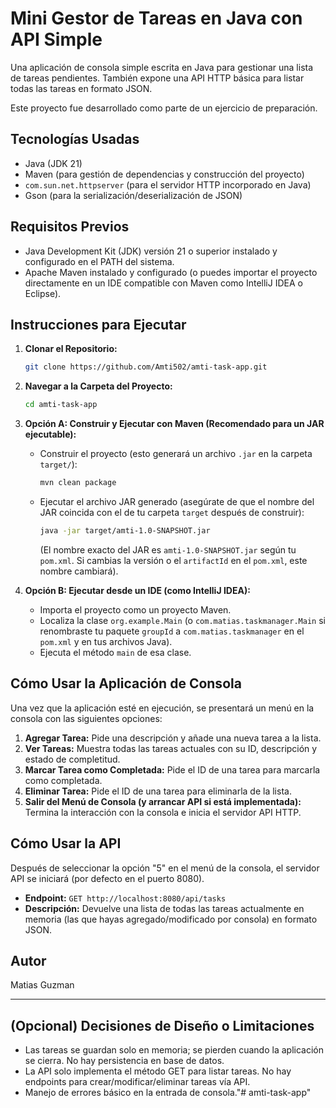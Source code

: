 # Mini Gestor de Tareas en Java con API Simple

Una aplicación de consola simple escrita en Java para gestionar una lista de tareas pendientes. También expone una API HTTP básica para listar todas las tareas en formato JSON.

Este proyecto fue desarrollado como parte de un ejercicio de preparación.

## Tecnologías Usadas

*   Java (JDK 21)
*   Maven (para gestión de dependencias y construcción del proyecto)
*   `com.sun.net.httpserver` (para el servidor HTTP incorporado en Java)
*   Gson (para la serialización/deserialización de JSON)

## Requisitos Previos

*   Java Development Kit (JDK) versión 21 o superior instalado y configurado en el PATH del sistema.
*   Apache Maven instalado y configurado (o puedes importar el proyecto directamente en un IDE compatible con Maven como IntelliJ IDEA o Eclipse).

## Instrucciones para Ejecutar

1.  **Clonar el Repositorio:**
    ```bash
    git clone https://github.com/Amti502/amti-task-app.git
    ```

2.  **Navegar a la Carpeta del Proyecto:**
    ```bash
    cd amti-task-app
    ```

3.  **Opción A: Construir y Ejecutar con Maven (Recomendado para un JAR ejecutable):**
    *   Construir el proyecto (esto generará un archivo `.jar` en la carpeta `target/`):
        ```bash
        mvn clean package
        ```
    *   Ejecutar el archivo JAR generado (asegúrate de que el nombre del JAR coincida con el de tu carpeta `target` después de construir):
        ```bash
        java -jar target/amti-1.0-SNAPSHOT.jar
        ```
        (El nombre exacto del JAR es `amti-1.0-SNAPSHOT.jar` según tu `pom.xml`. Si cambias la versión o el `artifactId` en el `pom.xml`, este nombre cambiará).

4.  **Opción B: Ejecutar desde un IDE (como IntelliJ IDEA):**
    *   Importa el proyecto como un proyecto Maven.
    *   Localiza la clase `org.example.Main` (o `com.matias.taskmanager.Main` si renombraste tu paquete `groupId` a `com.matias.taskmanager` en el `pom.xml` y en tus archivos Java).
    *   Ejecuta el método `main` de esa clase.

## Cómo Usar la Aplicación de Consola

Una vez que la aplicación esté en ejecución, se presentará un menú en la consola con las siguientes opciones:

1.  **Agregar Tarea:** Pide una descripción y añade una nueva tarea a la lista.
2.  **Ver Tareas:** Muestra todas las tareas actuales con su ID, descripción y estado de completitud.
3.  **Marcar Tarea como Completada:** Pide el ID de una tarea para marcarla como completada.
4.  **Eliminar Tarea:** Pide el ID de una tarea para eliminarla de la lista.
5.  **Salir del Menú de Consola (y arrancar API si está implementada):** Termina la interacción con la consola e inicia el servidor API HTTP.

## Cómo Usar la API

Después de seleccionar la opción "5" en el menú de la consola, el servidor API se iniciará (por defecto en el puerto 8080).

*   **Endpoint:** `GET http://localhost:8080/api/tasks`
*   **Descripción:** Devuelve una lista de todas las tareas actualmente en memoria (las que hayas agregado/modificado por consola) en formato JSON.

## Autor

Matias Guzman

---

## (Opcional) Decisiones de Diseño o Limitaciones

*   Las tareas se guardan solo en memoria; se pierden cuando la aplicación se cierra. No hay persistencia en base de datos.
*   La API solo implementa el método GET para listar tareas. No hay endpoints para crear/modificar/eliminar tareas vía API.
*   Manejo de errores básico en la entrada de consola."# amti-task-app" 
